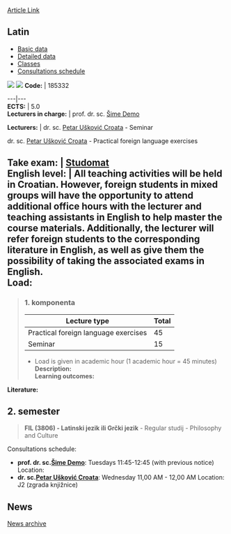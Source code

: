 [Article Link](https://www.fhs.hr/en/course/latin_c)

## Latin
  * [Basic data](https://www.fhs.hr/en/course/latin_c#v1id-523795_238113_1_0 "Basic data")
  * [Detailed data](https://www.fhs.hr/en/course/latin_c#v1id-523795_238113_1_1 "Detailed data")
  * [Classes](https://www.fhs.hr/en/course/latin_c#v1id-523795_238113_1_2 "Classes")
  * [Consultations schedule](https://www.fhs.hr/en/course/latin_c#v1id-523795_238113_1_3 "Consultations schedule")


[![](https://www.fhs.hr/img/flags/gif/hr.gif)](https://www.fhs.hr/predmet/latjez_b) [![](https://www.fhs.hr/img/flags/gif/gb.gif)](https://www.fhs.hr/en/course/latin_c)
**Code:** |  185332  
  
---|---  
**ECTS:** |  5.0   
**Lecturers in charge:** |  prof. dr. sc. [Šime Demo](https://www.fhs.hr/staff/sime.demo)   
  
**Lecturers:** |  dr. sc. [Petar Ušković Croata](https://www.fhs.hr/djelatnik/petar.uskovic_croata) - Seminar  
  
dr. sc. [Petar Ušković Croata](https://www.fhs.hr/djelatnik/petar.uskovic_croata) - Practical foreign language exercises  
  
**Take exam:** |  [Studomat](http://www.isvu.hr/studomat)  
**English level:** |  All teaching activities will be held in Croatian. However, foreign students in mixed groups will have the opportunity to attend additional office hours with the lecturer and teaching assistants in English to help master the course materials. Additionally, the lecturer will refer foreign students to the corresponding literature in English, as well as give them the possibility of taking the associated exams in English.   
**Load:**  
---  
> ### 1. komponenta
> | Lecture type | Total  
> ---|---  
> Practical foreign language exercises | 45  
> Seminar | 15  
> * Load is given in academic hour (1 academic hour = 45 minutes)   
**Description:**  
> **Learning outcomes:**  

  
**Literature:**  

  
**2. semester**  
---  
> **FIL (3806) - Latinski jezik ili Grčki jezik** - Regular studij - Philosophy and Culture  
>   
Consultations schedule: 
  * **prof. dr. sc.[Šime Demo](https://www.fhs.hr/staff/sime.demo)**: 
Tuesdays 11:45-12:45 (with previous notice)
Location: 
  * **dr. sc.[Petar Ušković Croata](https://www.fhs.hr/djelatnik/petar.uskovic_croata)**: 
Wednesday 11,00 AM - 12,00 AM
Location: J2 (zgrada knjižnice) 


## News
[News archive](https://www.fhs.hr/en/course/latin_c?@=215or#news_114192 "News archive")
